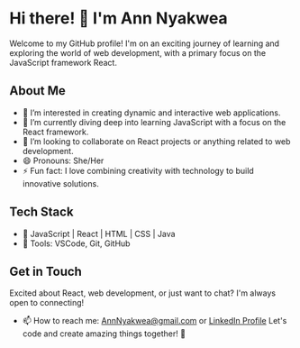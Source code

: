 # Hi there! 👋 I'm Ann Nyakwea

Welcome to my GitHub profile! I'm on an exciting journey of learning and exploring the world of web development, with a primary focus on the JavaScript framework React.

## About Me
- 👀 I’m interested in creating dynamic and interactive web applications.
- 🌱 I’m currently diving deep into learning JavaScript with a focus on the React framework.
- 💞️ I’m looking to collaborate on React projects or anything related to web development.
- 😄 Pronouns: She/Her
- ⚡ Fun fact: I love combining creativity with technology to build innovative solutions.

## Tech Stack
- 🚀 JavaScript | React | HTML | CSS | Java
- 🔧 Tools: VSCode, Git, GitHub

## Get in Touch
Excited about React, web development, or just want to chat? I'm always open to connecting!
- 📫 How to reach me: [AnnNyakwea@gmail.com](annnyakwea255@gmail.com) or [LinkedIn Profile](https://www.linkedin.com/in/nyakwea-ann-b28378269?utm_source=share&utm_campaign=share_via&utm_content=profile&utm_medium=android_app)
Let's code and create amazing things together! 🌟

